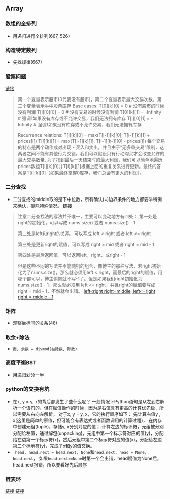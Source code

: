## Array
### 数组的全排列
* 用递归进行全排列(667, 526)
### 构造特定数列
* 先找规律(667)
### 股票问题
[链接](https://leetcode.com/problems/best-time-to-buy-and-sell-stock-with-transaction-fee/discuss/108870/Most-consistent-ways-of-dealing-with-the-series-of-stock-problems/111002?page=3)
> 第一个变量表示股市(0代表没有股市)，第二个变量表示最大交易次数，第三个变量表示手中股票库存
> Base cases:
> T[0][k][0] = 0 # 没有股市的时候没有利润
> T[i][0][0] = 0 # 没有交易的时候没有利润
> T[0][k][1] = -Infinity # 强调1如果没有库存或不允许交易，我们无法拥有库存
> T[i][0][1] = -Infinity # 强调1如果没有库存或不允许交易，我们无法拥有库存
>
> Recurrence relations:
> T[i][k][0] = max(T[i-1][k][0], T[i-1][k][1] + prices[i])
> T[i][k][1] = max(T[i-1][k][1], T[i-1][k-1][0] - prices[i])
> 每个交易的特点是两个动作成对出现 - 买入和卖出，并且由于“无多重交易”限制，这两者之间不能有其他行为交错。我们可以假设只有行动购买才会改变允许的最大交易数量,
> 为了找到最后一天结束时的最大利润，我们可以简单地遍历prices数组T[i][k][0]并T[i][k][1]根据上面的重复关系进行更新。最终的答案是T[i][k][0]（如果最终掌握0库存，我们总会有更大的利润）。
### 二分查找
* 二分查找的middle取的是下中位数，所有确认(=)边界条件的地方都要举特例来确认，排除特殊情况。
[链接](http://www.cnblogs.com/grandyang/p/6854825.html)
>注意二分查找法的写法并不唯一，主要可以变动地方有四处：
>第一处是right的初始化，可以写成 nums.size() 或者 nums.size() - 1
>
>第二处是left和right的关系，可以写成 left < right 或者 left <= right
>
>第三处是更新right的赋值，可以写成 right = mid 或者 right = mid - 1
>
>第四处是最后返回值，可以返回left，right，或right - 1
>
>但是这些不同的写法并不能随机的组合，像博主的那种写法，若right初始化为了nums.size()，那么就必须用left < right，而最后的right的赋值，用哪个都可以，博主偷懒就不写-1了。但是如果我们right初始化为 nums.size() - 1，那么就必须用 left <= right，并且right的赋值要写成 right = mid - 1，不然就会出错。
[left<right right=middle; left<=right right = middle - 1](https://blog.csdn.net/shuiyuejihua/article/details/81166069)
### 矩阵
* 观察坐标间的关系(48)

### 取余+除法
* ``商, 余数 = divmod(被除数, 除数)``

### 高度平衡BST
* 用递归划分一半

### python的交换有坑
* 在x, y = y, x的背后都发生了些什么呢？
一般情况下Python语句是从左到右解析一个语句的，但在赋值操作的时候，因为是右值具有更高的计算优先级，所以需要从右向左解析。
对于x, y = y, x，它的执行顺序如下：
先计算右值y , x(这里是简单的原值，但可能会有表达式或者函数调用的计算过程)， 在内存中创建元组(tuple)，存储y, x分别对应的值；
计算左边的标识符，元组被分别分配给左值，通过解包(unpacking)，元组中第一个标示符对应的值(y)，分配给左边第一个标示符(x)，然后元组中第二个标示符对应的值(x)，分配给左边第二个标示符(y)，完成了x和y的值交换。
* `` head, head.next = head.next, None``和``head.next, head = None, head.next``，
如果``head.next==None``时第一个会出错，head赋值为None后，head.next报错，所以要看好先后顺序


### 链表环
[链接](http://www.cnblogs.com/hiddenfox/p/3408931.html)
[链接](http://www.cnblogs.com/wuyuegb2312/p/3183214.html)